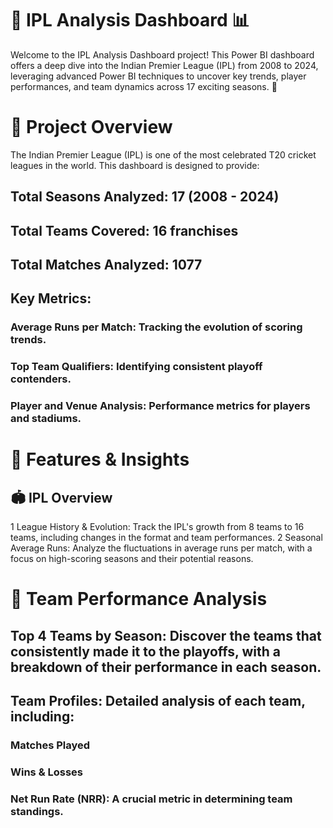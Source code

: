 # 🏏 IPL Analysis Dashboard 📊
Welcome to the IPL Analysis Dashboard project! This Power BI dashboard offers a deep dive into the Indian Premier League (IPL) from 2008 to 2024, leveraging advanced Power BI techniques to uncover key trends, player performances, and team dynamics across 17 exciting seasons. 🌟
# 📌 Project Overview
The Indian Premier League (IPL) is one of the most celebrated T20 cricket leagues in the world. This dashboard is designed to provide:

## Total Seasons Analyzed: 17 (2008 - 2024)
## Total Teams Covered: 16 franchises
## Total Matches Analyzed: 1077
## Key Metrics:
### Average Runs per Match: Tracking the evolution of scoring trends.
### Top Team Qualifiers: Identifying consistent playoff contenders.
### Player and Venue Analysis: Performance metrics for players and stadiums.
# 🚀 Features & Insights
## 🏟️ IPL Overview
1 League History & Evolution: Track the IPL's growth from 8 teams to 16 teams, including changes in the format and team performances.
2 Seasonal Average Runs: Analyze the fluctuations in average runs per match, with a focus on high-scoring seasons and their potential reasons.
# 🥇 Team Performance Analysis
## Top 4 Teams by Season: Discover the teams that consistently made it to the playoffs, with a breakdown of their performance in each season.
## Team Profiles: Detailed analysis of each team, including:
### Matches Played
### Wins & Losses
### Net Run Rate (NRR): A crucial metric in determining team standings.
